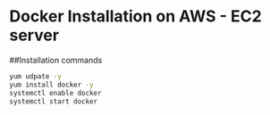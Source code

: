 # Docker Installation on AWS - EC2 server


##Installation commands

```sh
yum udpate -y
yum install docker -y
systemctl enable docker
systemctl start docker
```
